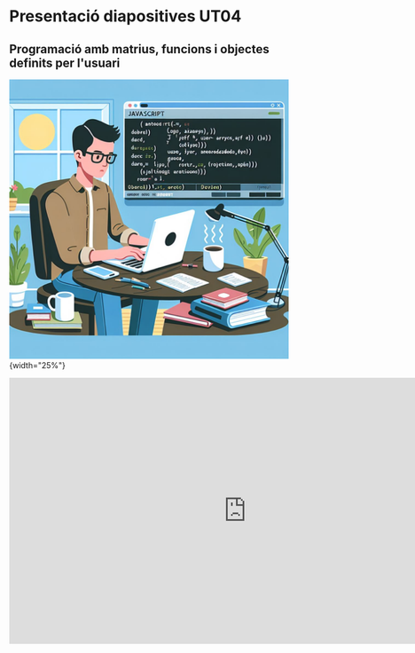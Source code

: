 # Presentació diapositives UT04

## Programació amb matrius, funcions i objectes definits per l'usuari

![Icona Javascript](img/UT04_Javascript.png){width="25%"}



<iframe src="https://cesurformacion0-my.sharepoint.com/:p:/g/personal/xavier_sastre_cesurformacion_com/EW_b1DmdGQhDi55tQj2C89IBQKgWX_MlWasNoisLxelScw?e=fcHl1R&amp;action=embedview&amp;wdAr=1.7770833333333333" width="854px" height="480px" frameborder="0">Aquest és un presentació de <a target="_blank" href="https://office.com">Microsoft Office</a> incrustat, amb tecnologia de <a target="_blank" href="https://office.com/webapps">Office</a>.</iframe>



